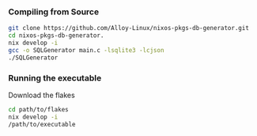 ### Compiling from Source
```bash
git clone https://github.com/Alloy-Linux/nixos-pkgs-db-generator.git
cd nixos-pkgs-db-generator.
nix develop -i
gcc -o SQLGenerator main.c -lsqlite3 -lcjson
./SQLGenerator
```

### Running the executable
Download the flakes
```bash
cd path/to/flakes
nix develop -i
/path/to/executable
```
